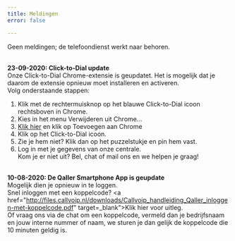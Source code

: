 ```yaml
---
title: Meldingen
error: false

---
```

Geen meldingen; de telefoondienst werkt naar behoren.<br><br> 

<b>23-09-2020: Click-to-Dial update </b><br>
Onze Click-to-Dial Chrome-extensie is geupdatet. Het is mogelijk dat je daarom de extensie opnieuw moet installeren en activeren. <br>
Volg onderstaande stappen: <br>
1. Klik met de rechtermuisknop op het blauwe Click-to-Dial icoon rechtsboven in Chrome.<br>
2. Kies in het menu Verwijderen uit Chrome...<br>
3. <a href="https://chrome.google.com/webstore/detail/simmpl-click-to-dial/hnjepanannlajhppemgdmcjjpimlhkgm?hl=nl" target="_blank">Klik hier</a> en klik op Toevoegen aan Chrome
4. Klik op het Click-to-Dial icoon. <br>
5. Zie je hem niet? Klik dan  op het puzzelstukje en pin hem vast.<br>
6. Log in met je gegevens van onze centrale.<br>
Kom je er niet uit? Bel, chat of mail ons en we helpen je graag!<br><br>

<b>10-08-2020: De Qaller Smartphone App is geupdate</b><br>
Mogelijk dien je opnieuw in te loggen.<br>
Snel inloggen met een koppelcode? <a href="http://files.callvoip.nl/downloads/Callvoip_handleiding_Qaller_inloggen-met-koppelcode.pdf" target=_blank">Klik hier voor uitleg</a>.<br>
Of vraag ons via de chat om een koppelcode, vermeld dan je bedrijfsnaam en jouw interne nummer of naam, we sturen je dan gelijk de koppelcode die 10 minuten geldig is.

